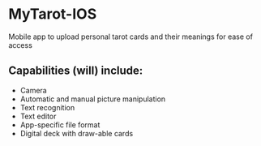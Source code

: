 # MyTarot-IOS
Mobile app to upload personal tarot cards and their meanings for ease of access
## Capabilities (will) include:
-  Camera
-  Automatic and manual picture manipulation
-  Text recognition
-  Text editor
-  App-specific file format
-  Digital deck with draw-able cards
